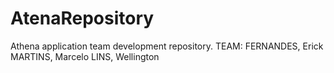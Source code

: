 # AtenaRepository
Athena application team development repository.
TEAM:
  FERNANDES, Erick
  MARTINS, Marcelo
  LINS, Wellington
